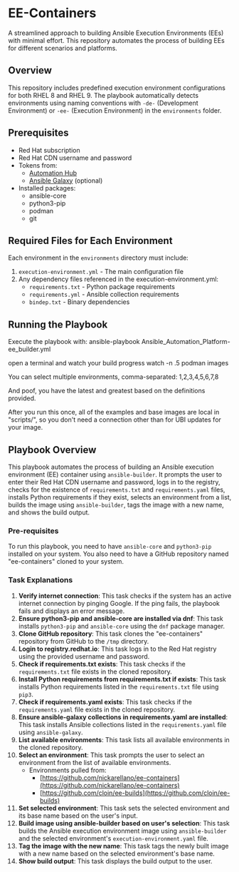 # EE-Containers

A streamlined approach to building Ansible Execution Environments (EEs) with minimal effort. This repository automates the process of building EEs for different scenarios and platforms.

## Overview

This repository includes predefined execution environment configurations for both RHEL 8 and RHEL 9. The playbook automatically detects environments using naming conventions with `-de-` (Development Environment) or `-ee-` (Execution Environment) in the `environments` folder.

## Prerequisites

- Red Hat subscription
- Red Hat CDN username and password
- Tokens from:
  - [Automation Hub](https://console.redhat.com/ansible/automation-hub/token)
  - [Ansible Galaxy](https://galaxy.ansible.com/ui/token) (optional)
- Installed packages:
  - ansible-core
  - python3-pip
  - podman
  - git

## Required Files for Each Environment

Each environment in the `environments` directory must include:

1. `execution-environment.yml` - The main configuration file
2. Any dependency files referenced in the execution-environment.yml:
   - `requirements.txt` - Python package requirements
   - `requirements.yml` - Ansible collection requirements
   - `bindep.txt` - Binary dependencies

## Running the Playbook

Execute the playbook with:
ansible-playbook Ansible_Automation_Platform-ee_builder.yml

open a terminal and watch your build progress 
watch -n .5 podman images

You can select multiple environments, comma-separated: 
1,2,3,4,5,6,7,8

And poof, you have the latest and greatest based on the definitions provided.

After you run this once, all of the examples and base images are local in "scripts/", so you don't need a connection other than for UBI updates for your image.

## Playbook Overview

This playbook automates the process of building an Ansible execution environment (EE) container using `ansible-builder`. It prompts the user to enter their Red Hat CDN username and password, logs in to the registry, checks for the existence of `requirements.txt` and `requirements.yaml` files, installs Python requirements if they exist, selects an environment from a list, builds the image using `ansible-builder`, tags the image with a new name, and shows the build output.

### Pre-requisites

To run this playbook, you need to have `ansible-core` and `python3-pip` installed on your system. You also need to have a GitHub repository named "ee-containers" cloned to your system.

### Task Explanations

1. **Verify internet connection**: This task checks if the system has an active internet connection by pinging Google. If the ping fails, the playbook fails and displays an error message.
2. **Ensure python3-pip and ansible-core are installed via dnf**: This task installs `python3-pip` and `ansible-core` using the `dnf` package manager.
3. **Clone GitHub repository**: This task clones the "ee-containers" repository from GitHub to the `/tmp` directory.
4. **Login to registry.redhat.io**: This task logs in to the Red Hat registry using the provided username and password.
5. **Check if requirements.txt exists**: This task checks if the `requirements.txt` file exists in the cloned repository.
6. **Install Python requirements from requirements.txt if exists**: This task installs Python requirements listed in the `requirements.txt` file using `pip3`.
7. **Check if requirements.yaml exists**: This task checks if the `requirements.yaml` file exists in the cloned repository.
8. **Ensure ansible-galaxy collections in requirements.yaml are installed**: This task installs Ansible collections listed in the `requirements.yaml` file using `ansible-galaxy`.
9. **List available environments**: This task lists all available environments in the cloned repository.
10. **Select an environment**: This task prompts the user to select an environment from the list of available environments.
     - Environments pulled from:
       - [https://github.com/nickarellano/ee-containers](https://github.com/nickarellano/ee-containers)
       - [https://github.com/cloin/ee-builds](https://github.com/cloin/ee-builds)
11. **Set selected environment**: This task sets the selected environment and its base name based on the user's input.
12. **Build image using ansible-builder based on user's selection**: This task builds the Ansible execution environment image using `ansible-builder` and the selected environment's `execution-environment.yaml` file.
13. **Tag the image with the new name**: This task tags the newly built image with a new name based on the selected environment's base name.
14. **Show build output**: This task displays the build output to the user.
